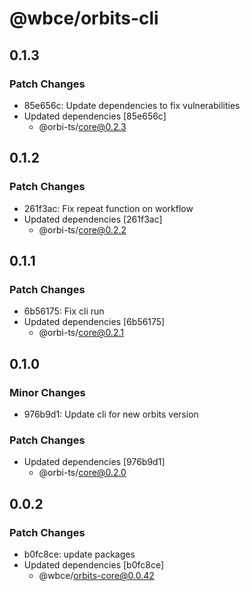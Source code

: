 # @wbce/orbits-cli

## 0.1.3

### Patch Changes

- 85e656c: Update dependencies to fix vulnerabilities
- Updated dependencies [85e656c]
    - @orbi-ts/core@0.2.3

## 0.1.2

### Patch Changes

- 261f3ac: Fix repeat function on workflow
- Updated dependencies [261f3ac]
    - @orbi-ts/core@0.2.2

## 0.1.1

### Patch Changes

- 6b56175: Fix cli run
- Updated dependencies [6b56175]
    - @orbi-ts/core@0.2.1

## 0.1.0

### Minor Changes

- 976b9d1: Update cli for new orbits version

### Patch Changes

- Updated dependencies [976b9d1]
    - @orbi-ts/core@0.2.0

## 0.0.2

### Patch Changes

- b0fc8ce: update packages
- Updated dependencies [b0fc8ce]
    - @wbce/orbits-core@0.0.42
